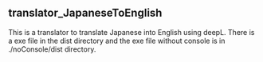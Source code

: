 ## translator_JapaneseToEnglish

This is a translator to translate Japanese into English using deepL.
There is a exe file in the dist directory and the exe file without console is in ./noConsole/dist directory.

